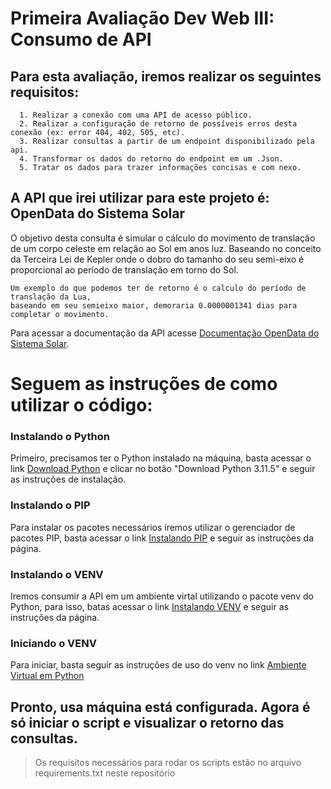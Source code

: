 # Primeira Avaliação Dev Web III: Consumo de API

## Para esta avaliação, iremos realizar os seguintes requisitos:

```
  1. Realizar a conexão com uma API de acesso público.
  2. Realizar a configuração de retorno de possíveis erros desta conexão (ex: error 404, 402, 505, etc).
  3. Realizar consultas a partir de um endpoint disponibilizado pela api.
  4. Transformar os dados do retorno do endpoint em um .Json.
  5. Tratar os dados para trazer informações concisas e com nexo.
```

## A API que irei utilizar para este projeto é: OpenData do Sistema Solar

O objetivo desta consulta é simular o cálculo do movimento de translação de um corpo celeste em relação ao Sol em anos luz.
Baseando no conceito da Terceira Lei de Kepler onde o dobro do tamanho do seu semi-eixo é proporcional ao período de translação em torno do Sol.

```
Um exemplo do que podemos ter de retorno é o calculo do período de translação da Lua, 
baseando em seu semieixo maior, demoraria 0.0000001341 dias para completar o movimento.
```
Para acessar a documentação da API acesse [Documentação OpenData do Sistema Solar](https://api.le-systeme-solaire.net/).

# Seguem as instruções de como utilizar o código:

### Instalando o Python

  Primeiro, precisamos ter o Python instalado na máquina, basta acessar o link [Download Python](https://www.python.org/downloads/) e clicar no botão "Download Python 3.11.5" e seguir as instruções de instalação.

### Instalando o PIP

  Para instalar os pacotes necessários iremos utilizar o gerenciador de pacotes PIP, basta acessar o link [Instalando PIP](https://pip.pypa.io/en/stable/installation/) e seguir as instruções da página.

### Instalando o VENV

  Iremos consumir a API em um ambiente virtal utilizando o pacote venv do Python, para isso, batas acessar o link [Instalando VENV](https://packaging.python.org/en/latest/guides/installing-using-pip-and-virtual-environments/) e seguir as instruções da página.

### Iniciando o VENV

  Para iniciar, basta seguir as instruções de uso do venv no link [Ambiente Virtual em Python](https://www.alura.com.br/artigos/ambientes-virtuais-em-python?utm_term=&utm_campaign=%5BSearch%5D+%5BPerformance%5D+-+Dynamic+Search+Ads+-+Artigos+e+Conte%C3%BAdos&utm_source=adwords&utm_medium=ppc&hsa_acc=7964138385&hsa_cam=11384329873&hsa_grp=111087461203&hsa_ad=673330887061&hsa_src=g&hsa_tgt=aud-396128415587:dsa-843358956400&hsa_kw=&hsa_mt=&hsa_net=adwords&hsa_ver=3&gclid=CjwKCAjwu4WoBhBkEiwAojNdXq-sTsmnqxAzWNy6lySFkyQOzMaKb2TlKNepAKjt9UbTzVdNphMRIRoCWBUQAvD_BwE)

## Pronto, usa máquina está configurada. Agora é só iniciar o script e visualizar o retorno das consultas.

> Os requisitos necessários para rodar os scripts estão no arquivo requirements.txt neste repositório
